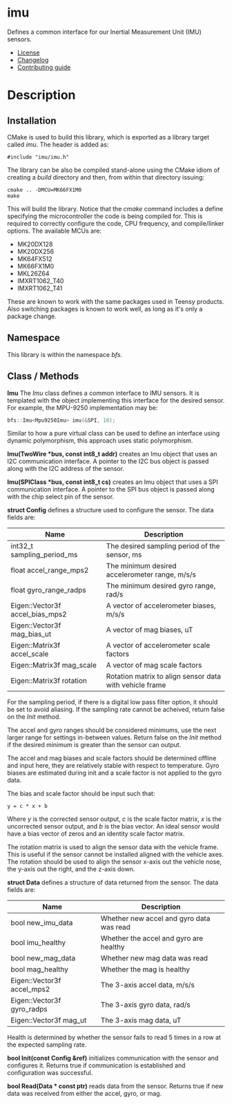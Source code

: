 # imu
Defines a common interface for our Inertial Measurement Unit (IMU) sensors.
   * [License](LICENSE.md)
   * [Changelog](CHANGELOG.md)
   * [Contributing guide](CONTRIBUTING.md)

# Description

## Installation
CMake is used to build this library, which is exported as a library target called *imu*. The header is added as:

```
#include "imu/imu.h"
```

The library can be also be compiled stand-alone using the CMake idiom of creating a *build* directory and then, from within that directory issuing:

```
cmake .. -DMCU=MK66FX1M0
make
```

This will build the library. Notice that the *cmake* command includes a define specifying the microcontroller the code is being compiled for. This is required to correctly configure the code, CPU frequency, and compile/linker options. The available MCUs are:
   * MK20DX128
   * MK20DX256
   * MK64FX512
   * MK66FX1M0
   * MKL26Z64
   * IMXRT1062_T40
   * IMXRT1062_T41

These are known to work with the same packages used in Teensy products. Also switching packages is known to work well, as long as it's only a package change.

## Namespace
This library is within the namespace *bfs*.

## Class / Methods
**Imu** The *Imu* class defines a common interface to IMU sensors. It is templated with the object implementing this interface for the desired sensor. For example, the MPU-9250 implementation may be:

```C++
bfs::Imu<Mpu9250Imu> imu(&SPI, 10);
```

Similar to how a pure virtual class can be used to define an interface using dynamic polymorphism, this approach uses static polymorphism.

**Imu(TwoWire &ast;bus, const int8_t addr)** creates an Imu object that uses an I2C communication interface. A pointer to the I2C bus object is passed along with the I2C address of the sensor.

**Imu(SPIClass &ast;bus, const int8_t cs)** creates an Imu object that uses a SPI communication interface. A pointer to the SPI bus object is passed along with the chip select pin of the sensor.

**struct Config** defines a structure used to configure the sensor. The data fields are:

| Name | Description |
| --- | --- |
| int32_t sampling_period_ms | The desired sampling period of the sensor, ms|
| float accel_range_mps2 | The minimum desired accelerometer range, m/s/s |
| float gyro_range_radps | The minimum desired gyro range, rad/s |
| Eigen::Vector3f accel_bias_mps2 | A vector of accelerometer biases, m/s/s |
| Eigen::Vector3f mag_bias_ut | A vector of mag biases, uT |
| Eigen::Matrix3f accel_scale | A vector of accelerometer scale factors |
| Eigen::Matrix3f mag_scale | A vector of mag scale factors |
| Eigen::Matrix3f rotation | Rotation matrix to align sensor data with vehicle frame |

For the sampling period, if there is a digital low pass filter option, it should be set to avoid aliasing. If the sampling rate cannot be acheived, return false on the *Init* method.

The accel and gyro ranges should be considered minimums, use the next larger range for settings in-between values. Return false on the *Init* method if the desired minimum is greater than the sensor can output.

The accel and mag biases and scale factors should be determined offline and input here, they are relatively stable with respect to temperature. Gyro biases are estimated during init and a scale factor is not applied to the gyro data.

The bias and scale factor should be input such that:

```
y = c * x + b
```

Where *y* is the corrected sensor output, *c* is the scale factor matrix, *x* is the uncorrected sensor output, and *b* is the bias vector. An ideal sensor would have a bias vector of zeros and an identity scale factor matrix. 

The rotation matrix is used to align the sensor data with the vehicle frame. This is useful if the sensor cannot be installed aligned with the vehicle axes. The rotation should be used to align the sensor x-axis out the vehicle nose, the y-axis out the right, and the z-axis down.

**struct Data** defines a structure of data returned from the sensor. The data fields are:

| Name | Description |
| --- | --- |
| bool new_imu_data | Whether new accel and gyro data was read |
| bool imu_healthy | Whether the accel and gyro are healthy |
| bool new_mag_data | Whether new mag data was read |
| bool mag_healthy | Whether the mag is healthy |
| Eigen::Vector3f accel_mps2 | The 3-axis accel data, m/s/s |
| Eigen::Vector3f gyro_radps | The 3-axis gyro data, rad/s |
| Eigen::Vector3f mag_ut | The 3-axis mag data, uT |

Health is determined by whether the sensor fails to read 5 times in a row at the expected sampling rate.

**bool Init(const Config &ref)** initializes communication with the sensor and configures it. Returns true if communication is established and configuration was successful.

**bool Read(Data &ast; const ptr)** reads data from the sensor. Returns true if new data was received from either the accel, gyro, or mag.
